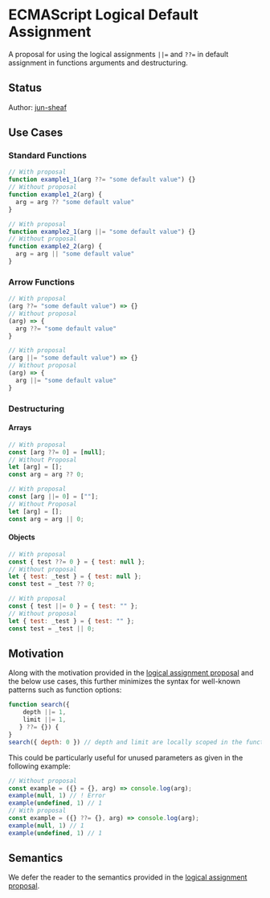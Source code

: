 # ECMAScript Logical Default Assignment

A proposal for using the logical assignments `||=` and `??=` in default assignment in functions arguments and destructuring.

## Status

Author: [jun-sheaf](github.com/jun-sheaf)

## Use Cases

### Standard Functions
```js
// With proposal
function example1_1(arg ??= "some default value") {}
// Without proposal
function example1_2(arg) {
  arg = arg ?? "some default value"
}

// With proposal
function example2_1(arg ||= "some default value") {}
// Without proposal
function example2_2(arg) {
  arg = arg || "some default value"
}
```

### Arrow Functions
```js
// With proposal
(arg ??= "some default value") => {}
// Without proposal
(arg) => {
  arg ??= "some default value"
}

// With proposal
(arg ||= "some default value") => {}
// Without proposal
(arg) => {
  arg ||= "some default value"
}
```

### Destructuring

#### Arrays
```js
// With proposal
const [arg ??= 0] = [null];
// Without Proposal
let [arg] = [];
const arg = arg ?? 0;

// With proposal
const [arg ||= 0] = [""];
// Without Proposal
let [arg] = [];
const arg = arg || 0;
```

#### Objects
```js
// With proposal
const { test ??= 0 } = { test: null };
// Without proposal
let { test: _test } = { test: null };
const test = _test ?? 0;

// With proposal
const { test ||= 0 } = { test: "" };
// Without proposal
let { test: _test } = { test: "" };
const test = _test || 0;
```

## Motivation

Along with the motivation provided in the [logical assignment proposal](https://github.com/tc39/proposal-logical-assignment) and the below use cases, this further minimizes the syntax for well-known patterns such as function options:
```js
function search({
    depth ||= 1,
    limit ||= 1,
   } ??= {}) {
}
search({ depth: 0 }) // depth and limit are locally scoped in the function as 1
```
This could be particularly useful for unused parameters as given in the following example:
```js
// Without proposal
const example = ({} = {}, arg) => console.log(arg);
example(null, 1) // ! Error
example(undefined, 1) // 1
// With proposal
const example = ({} ??= {}, arg) => console.log(arg);
example(null, 1) // 1
example(undefined, 1) // 1
```

## Semantics

We defer the reader to the semantics provided in the [logical assignment proposal](https://github.com/tc39/proposal-logical-assignment).
